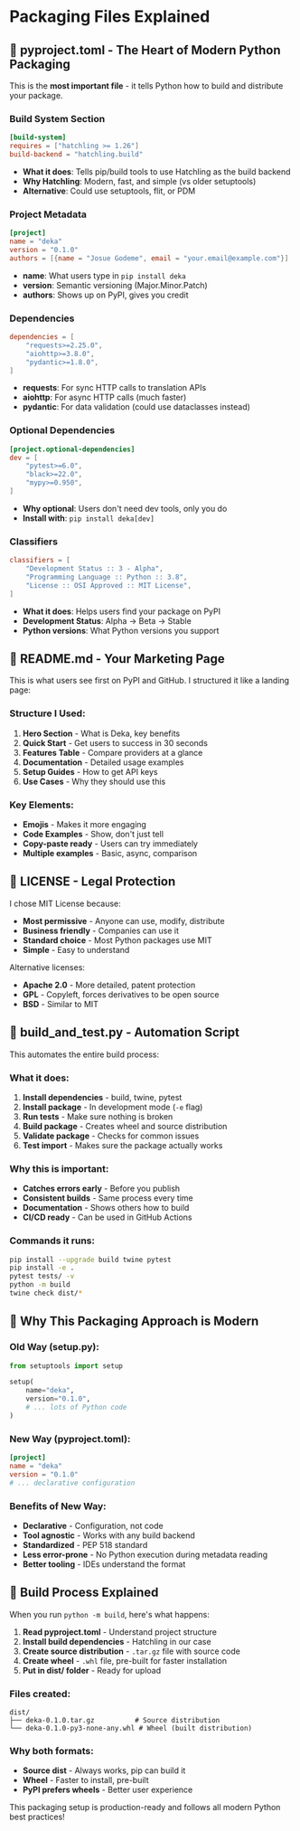 # Packaging Files Explained

## 📄 pyproject.toml - The Heart of Modern Python Packaging

This is the **most important file** - it tells Python how to build and distribute your package.

### Build System Section
```toml
[build-system]
requires = ["hatchling >= 1.26"]
build-backend = "hatchling.build"
```
- **What it does**: Tells pip/build tools to use Hatchling as the build backend
- **Why Hatchling**: Modern, fast, and simple (vs older setuptools)
- **Alternative**: Could use setuptools, flit, or PDM

### Project Metadata
```toml
[project]
name = "deka"
version = "0.1.0"
authors = [{name = "Josue Godeme", email = "your.email@example.com"}]
```
- **name**: What users type in `pip install deka`
- **version**: Semantic versioning (Major.Minor.Patch)
- **authors**: Shows up on PyPI, gives you credit

### Dependencies
```toml
dependencies = [
    "requests>=2.25.0",
    "aiohttp>=3.8.0", 
    "pydantic>=1.8.0",
]
```
- **requests**: For sync HTTP calls to translation APIs
- **aiohttp**: For async HTTP calls (much faster)
- **pydantic**: For data validation (could use dataclasses instead)

### Optional Dependencies
```toml
[project.optional-dependencies]
dev = [
    "pytest>=6.0",
    "black>=22.0",
    "mypy>=0.950",
]
```
- **Why optional**: Users don't need dev tools, only you do
- **Install with**: `pip install deka[dev]`

### Classifiers
```toml
classifiers = [
    "Development Status :: 3 - Alpha",
    "Programming Language :: Python :: 3.8",
    "License :: OSI Approved :: MIT License",
]
```
- **What it does**: Helps users find your package on PyPI
- **Development Status**: Alpha → Beta → Stable
- **Python versions**: What Python versions you support

## 📄 README.md - Your Marketing Page

This is what users see first on PyPI and GitHub. I structured it like a landing page:

### Structure I Used:
1. **Hero Section** - What is Deka, key benefits
2. **Quick Start** - Get users to success in 30 seconds
3. **Features Table** - Compare providers at a glance
4. **Documentation** - Detailed usage examples
5. **Setup Guides** - How to get API keys
6. **Use Cases** - Why they should use this

### Key Elements:
- **Emojis** - Makes it more engaging
- **Code Examples** - Show, don't just tell
- **Copy-paste ready** - Users can try immediately
- **Multiple examples** - Basic, async, comparison

## 📄 LICENSE - Legal Protection

I chose MIT License because:
- **Most permissive** - Anyone can use, modify, distribute
- **Business friendly** - Companies can use it
- **Standard choice** - Most Python packages use MIT
- **Simple** - Easy to understand

Alternative licenses:
- **Apache 2.0** - More detailed, patent protection
- **GPL** - Copyleft, forces derivatives to be open source
- **BSD** - Similar to MIT

## 📄 build_and_test.py - Automation Script

This automates the entire build process:

### What it does:
1. **Install dependencies** - build, twine, pytest
2. **Install package** - In development mode (`-e` flag)
3. **Run tests** - Make sure nothing is broken
4. **Build package** - Creates wheel and source distribution
5. **Validate package** - Checks for common issues
6. **Test import** - Makes sure the package actually works

### Why this is important:
- **Catches errors early** - Before you publish
- **Consistent builds** - Same process every time
- **Documentation** - Shows others how to build
- **CI/CD ready** - Can be used in GitHub Actions

### Commands it runs:
```bash
pip install --upgrade build twine pytest
pip install -e .
pytest tests/ -v
python -m build
twine check dist/*
```

## 🎯 Why This Packaging Approach is Modern

### Old Way (setup.py):
```python
from setuptools import setup

setup(
    name="deka",
    version="0.1.0",
    # ... lots of Python code
)
```

### New Way (pyproject.toml):
```toml
[project]
name = "deka"
version = "0.1.0"
# ... declarative configuration
```

### Benefits of New Way:
- **Declarative** - Configuration, not code
- **Tool agnostic** - Works with any build backend
- **Standardized** - PEP 518 standard
- **Less error-prone** - No Python execution during metadata reading
- **Better tooling** - IDEs understand the format

## 🔧 Build Process Explained

When you run `python -m build`, here's what happens:

1. **Read pyproject.toml** - Understand project structure
2. **Install build dependencies** - Hatchling in our case
3. **Create source distribution** - `.tar.gz` file with source code
4. **Create wheel** - `.whl` file, pre-built for faster installation
5. **Put in dist/ folder** - Ready for upload

### Files created:
```
dist/
├── deka-0.1.0.tar.gz          # Source distribution
└── deka-0.1.0-py3-none-any.whl # Wheel (built distribution)
```

### Why both formats:
- **Source dist** - Always works, pip can build it
- **Wheel** - Faster to install, pre-built
- **PyPI prefers wheels** - Better user experience

This packaging setup is production-ready and follows all modern Python best practices!
